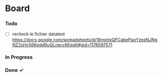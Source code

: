 # Board

### Todo

- [ ] recheck le fichier datatest https://docs.google.com/spreadsheets/d/18mmIxQFCabePagYzezNJNgNZ2sHy56Kedd9uQLnecvM/edit#gid=1176597571  

### In Progress


### Done ✓


